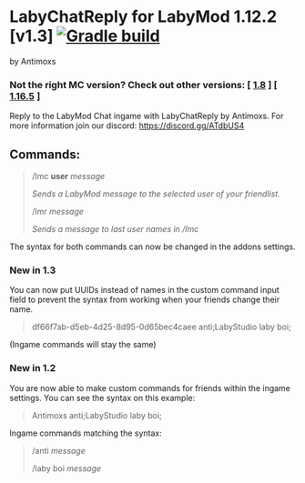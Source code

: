 # LabyChatReply for LabyMod 1.12.2 [v1.3] [![Gradle build](https://github.com/Antimoxs/LabyChatReply12/actions/workflows/release.yml/badge.svg?branch=master)](https://github.com/Antimoxs/LabyChatReply12/actions/workflows/release.yml)
by Antimoxs

### Not the right MC version? Check out other versions: \[ [1.8](https://github.com/Antimoxs/LabyChatReply) ] \[ [1.16.5](https://github.com/Antimoxs/LabyChatReply16) ]

Reply to the LabyMod Chat ingame with LabyChatReply by Antimoxs. For more information join our discord: https://discord.gg/ATdbUS4

## Commands:

> /lmc __user__ _message_<p>_Sends a LabyMod message to the selected user of your friendlist._</p>
> /lmr _message_</b><p>_Sends a message to last user names in /lmc_</p>

The syntax for both commands can now be changed in the addons settings.

### New in 1.3
You can now put UUIDs instead of names in the custom command input field to prevent the syntax from working when
your friends change their name.

> df66f7ab-d5eb-4d25-8d95-0d65bec4caee anti;LabyStudio laby boi;

(Ingame commands will stay the same)

### New in 1.2
You are now able to make custom commands for friends within the ingame settings. You can see the syntax on this example:

> Antimoxs anti;LabyStudio laby boi;

Ingame commands matching the syntax:
> /anti _message_<p>
> /laby boi _message_
  
